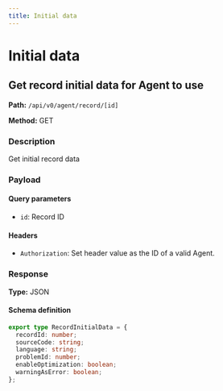 ```yaml
---
title: Initial data
---
```


# Initial data

## Get record initial data for Agent to use

**Path:** `/api/v0/agent/record/[id]`

**Method:** GET

### Description

Get initial record data

### Payload

#### Query parameters

- `id`: Record ID

#### Headers

- `Authorization`: Set header value as the ID of a valid Agent.

### Response

**Type:** JSON

#### Schema definition

```typescript
export type RecordInitialData = {
  recordId: number;
  sourceCode: string; 
  language: string;
  problemId: number;
  enableOptimization: boolean;
  warningAsError: boolean;
};
```
